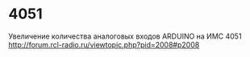 # 4051
Увеличение количества аналоговых входов ARDUINO на ИМС 4051
http://forum.rcl-radio.ru/viewtopic.php?pid=2008#p2008
